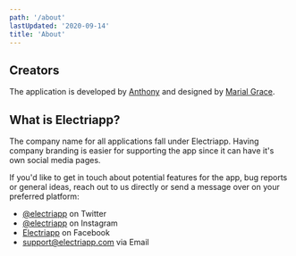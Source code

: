 ```yaml
---
path: '/about'
lastUpdated: '2020-09-14'
title: 'About'
---
```


## Creators

The application is developed by [Anthony](https://twitter.com/ovoant) and designed by [Marial Grace](https://www.instagram.com/mgcl).

## What is Electriapp?

The company name for all applications fall under Electriapp. Having company branding is easier for supporting the app since it can have it's own social media pages.

If you'd like to get in touch about potential features for the app, bug reports or general ideas, reach out to us directly or send a message over on your preferred platform:

- [@electriapp](https://twitter.com/electriapp) on Twitter
- [@electriapp](https://www.instagram.com/electriapp) on Instagram
- [Electriapp](https://www.facebook.com/electriapp) on Facebook
- [support@electriapp.com](mailto:support@electriapp.com) via Email
